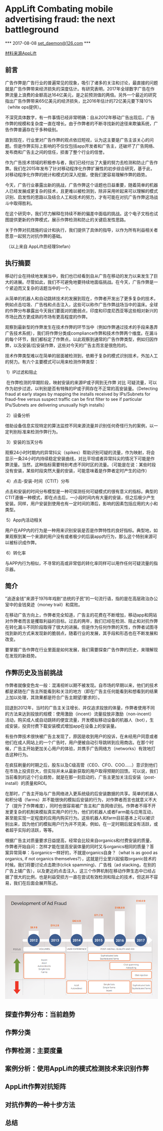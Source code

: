 # AppLift Combating mobile advertising fraud: the next battleground

*** 2017-08-08 set_daemon@126.com ***

[材料来源AppLift](http://www.applift.com/blog/ebook-combating-mobile-advertising-fraud)  



## 前言

​	广告作弊是广告行业的普遍常见的现象，吸引了诸多的关注和讨论，最直接的问题就是广告作弊带来经济损失的深度估计。有研究表明，2017年全球数字广告在作弊流量上浪费的金额高达164亿美元，是之前预测值的两倍。另外一个最近的研究指出广告作弊带来65亿美元的经济损失，比2016年估计的72亿美元要下降10%（white ops提供）。

​	不深究具体数字，有一件事情已经非常明确：自从2012年移动广告出现后，广告作弊的规模和复杂度一直在增长。由于作弊者的不断寻找新的途径来欺骗系统，广告作弊普遍存在于多种级别。

​	直到现在，行业里对广告作弊的观点依旧短视，认为这主要是广告主该关心的问题。但是作弊实际上影响的不仅仅包括app开发者和广告主，还破坏了广告网络、发布商和广告主之间的信任，损害了整个行业的信誉。

​	作为广告技术领域的积极参与者，我们已经付出了大量的努力去检测和防止广告作弊。我们在2015年发布了针对移动程序化作弊扩展性的初步综合研究，基于此，对移动程序化作弊的统计和模式的深入挖掘，使我们更容易理解作弊的趋势。

​	今天，广告行业暴露出新的挑战，广告作弊这个话题也日益重要，随着简单的机器人已经发展成更复杂的技术，且更难以被检测到，除非采用听起来可以理解的模式识别、启发性的思路以及结合人工和技术的努力，才有可能在对抗广告作弊这场战斗中取得胜利。

​	在这个研究中，我们尽力解释在持续不断的偏差中面临的挑战。这个电子文档也试图提供更新的作弊模式，展示作弊检测和防止的关键启发性思路。

​	关于作弊对抗措施的设计和执行，我们提供了具体的指导，以作为所有利益相关者愿意一起努力对抗作弊的基础。

​	（以上来自 AppLift总经理Stefan）

## 执行摘要

​	移动行业在持续地发展当中，我们也已经看到自从广告在移动的发力以来发生了巨大的进展。尽管如此，我们不可避免地要持续地面临挑战。在今天，广告作弊是一个紧迫而又复杂的话题当中的一个。

​	从简单的机器人和自动跳转技术的发展到现在，作弊者开发出了更多复杂的技术，例如点击垃圾、广告栈和点击注入，这些可以称作广告作弊战场当中的温床。全球的作弊分布暴露出今天我们要面对的脆弱点，印度和印度尼西亚等这些相对新兴的市场比西方更成熟的市场有更高程度的作弊。

​	观察到最新型的作弊发生在技术作弊的环节当中（例如作弊通过技术的手段来愚弄广告技术系统），我们将作弊分类成compliance作弊和技术作弊两个维度。在漏斗的每个环节，我们都标定了作弊点，以此观察到通常的广告作弊类型，例如归因作弊，以及安装/后安装作弊，这些对今天的广告主而言是很危险的。

​	技术作弊类型难以在简单的层面被检测到，依赖于复杂的模式识别技术，外加人工的努力。有六个主要模式可以用来检测作弊类型：

​	1）IP过滤和阻止

​		在作弊检测的早期阶段，映射安装的来源IP或子网到无作弊 对比 可疑流量，可以作为初步过滤，以判别是否有特殊的IP或子网存在不正常的高安装量。（Detecting fraud at early stages by mapping the installs received by IPs/Subnets for fraud-free versus suspect traffic can be first filter to see if particular IPs/Subnets are delivering unusually high installs）

​	2）设备分析

​		借助设备信息实现特定的算法监控不同来源流量并识别任何奇怪行为的案例，以一定判别标准来检测作弊行为。

​	3）安装的当天分布

​		观察24小时时期内的异常抖尖（spikes）帮助识别可疑的流量，作为映射，将会显示一条24小时内持续稳定安装曲线，对比平坦或者异常抖尖的情况下可能是作弊流量。当然，这种指标需要特别考虑不同时区的流量。（可能是在说：某些时段没有安装，某些时段突然大量的安装，可能意味着是作弊者定时产生的动作）	

​	4）点击-安装-时间（CTIT）分布

​		点击和安装的时间分布模型是一种可探测任何可疑模式的很有意义的指标。典型的CTIT遵循一种模式，即在点击后，一小段时间内有大量的安装，但之后极少产生安装。同样，用户安装到使用也有一定时间的滞后，影响的因素包括应用的大小和类型。

​	5）App内活动相关

​		用户在APP内的行为是一种用来识别安装是否是作弊特性的良好指标。典型地，如果观察到某一个来源的用户没有或者极少的后装app内行为，那么这个特别来源可以被标识成作弊。

​	6）转化率

​		与APP内行为相似，不寻常的高或非常低的转化率同样可以用作任何可疑流量的指示器。	



## 简介

​	"追逐金钱"来源于1976年戏剧“总统的子民”的一句流行语，指的是在高层政治办公室中的金钱臭迹（money trail）和腐败。

​	在移动广告方向上，作弊者完全知道，广告主的花费在不断增加，移动app和网站对作弊者而言是攫取利益的目标。过去的两年，我们已经在检测、阻止和对抗作弊在转化漏斗不同阶段取得了很大的进展。但是作为任何作弊的天性，作弊者试图寻找到新的方式来发现新的脆弱点，随着行业的发展，其手段和形态也在不断发展和改变。

​	要掌握广告作弊在行业里面是如何发展，我们需要探查广告作弊的历史，来理解现在发现的新趋势。



## 作弊历史及当前挑战

​	作弊者就像变色龙一般：混淆视听以期不被发现。自市场的早期以来，他们的技术都是紧随在广告主所能看到和关注的地方（即在广告主任何能看到和想看到的结果上加以处理，其效果都是符合广告主期望/要求的）。

​	回退到2012年，当时的广告主关注增长、并仅追求投放的体量，作弊者使用不同的方法来达到投放的规模：使用激励（incent）流量投放非激励（non-incent）活动，购买成人或自动跳转的便宜流量，开发模拟移动设备的机器人（bot），生成安装，投资付费下载安装模式增加app在设备上的安装量。

​	有些作弊技术很快被广告主发现了，原因是收到用户的投诉，在未经用户同意或者他们在成人网站上的一个广告时，用户便被自动引导跳转到应用商店。在那个时候，广告主开始更加关心用户的体验，并携手广告网络方（networks）有效地打击这种行为。

​	在疯狂刷量的时期之后，股东以及C级高管（CEO、CFO、COO......）意识到他们在市场上投资巨大，但实际并未从最新获取的用户取得预期的回馈。可以说，我们当前看到的这个行业趋势，就是在那一刻启动的，广告主更加关注后安装（post-install）的质量和ROI。

​	在那时，广告主开始与广告网络进入更系统级的后安装数据的共享。简单的机器人和积分墙（farms）并不能很快的模拟后安装的行为，对作弊者而言也就意义不大了（提升了作弊难度），同时也很容易被广告主和广告网络识别。作弊者不得不开发更复杂的机制来模拟真实用户的行为，他们的机器人或者Farm能与应用互动，甚至能实现一定程度的应用内购买行为。这些机器人和farm目前基本上可以被识别出来，因为他们的模拟用户行为并不完美，例如，在一定时期后就没有活跃，或者超乎实际的活跃，等等。

​	根据广告主对质量要求日益提高，经常会比较来自organics和付费安装的质量，作弊者开始自问：怎样才能在提高安装体量的同时又与organics相同的质量？答案异常简单：与organics一样好的，不就是organics自身？（what is as good as organics, if not organics themselves?），这就是行业里兴起偷取organic技术的时候。我们将要讨论点击欺诈(click spamming)、广告栈（ad stacking，在别的广告上铺广告），以及更近的点击注入，这三个作弊机制在移动作弊生态中已经占据了很大的比例，也是利益受损方一直在尝试有效检测和阻止的技术，但这并不容易，我们在后面会展开陈述。

​	![作弊发展历史图](attachments/applift_fraud_history_digram.png)





## 探查作弊分布：当前趋势









## 作弊分类









## 作弊检测：主要度量









## 案例分析：使用AppLift的模式检测技术来识别作弊









## AppLift作弊对抗矩阵











## 对抗作弊的一种十步方法











## 总结